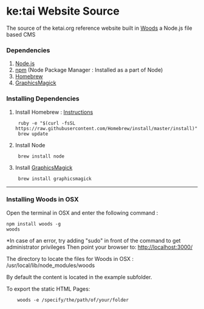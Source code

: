 # ke:tai Website Source
The source of the ketai.org reference website built in [Woods]("https://github.com/studiomoniker/woods") a Node.js file based CMS

### Dependencies
1. [Node.js](https://nodejs.org/)
2. [npm](https://www.npmjs.com/) (Node Package Manager : Installed as a part of Node)
3. [Homebrew](http://brew.sh/)
4. [GraphicsMagick](http://www.graphicsmagick.org/)


### Installing Dependencies
1. Install Homebrew : [Instructions](http://brew.sh/)

		ruby -e "$(curl -fsSL https://raw.githubusercontent.com/Homebrew/install/master/install)"
		brew update

2. Install Node 

        brew install node

3. Install [GraphicsMagick](http://www.graphicsmagick.org/README.html)

        brew install graphicsmagick

---

### Installing Woods in OSX
Open the terminal in OSX and enter the following command :

    npm install woods -g
    woods
*In case of an error, try adding "sudo" in front of the command to get administrator privileges
Then point your browser to: 
[http://localhost:3000/](http://localhost:3000/)


The directory to locate the files for Woods in OSX : /usr/local/lib/node_modules/woods

By default the content is located in the example subfolder.

To export the static HTML Pages: 

		woods -e /specify/the/path/of/your/folder
